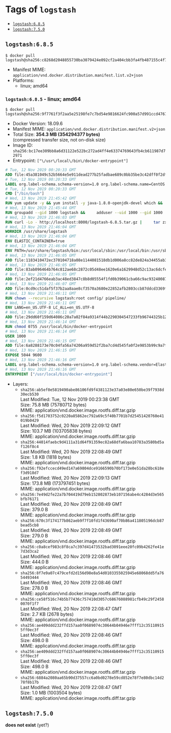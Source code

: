 <!-- THIS FILE IS GENERATED VIA './update-remote.sh' -->

# Tags of `logstash`

-	[`logstash:6.8.5`](#logstash685)
-	[`logstash:7.5.0`](#logstash750)

## `logstash:6.8.5`

```console
$ docker pull logstash@sha256:c8268d2048855730ba3079424e092cf2a404cbb3fa4fb487155c4f77d9308fb9
```

-	Manifest MIME: `application/vnd.docker.distribution.manifest.list.v2+json`
-	Platforms:
	-	linux; amd64

### `logstash:6.8.5` - linux; amd64

```console
$ docker pull logstash@sha256:9f7761f3f2aa5e25198fe7c7bd54e9816624fc900a57d991ccd476764fefb1b1
```

-	Docker Version: 18.09.6
-	Manifest MIME: `application/vnd.docker.distribution.manifest.v2+json`
-	Total Size: **354.3 MB (354294377 bytes)**  
	(compressed transfer size, not on-disk size)
-	Image ID: `sha256:bc17ee309bb8a6d31122e522bc272ad4ff4e63374769643fb4cb611987d72971`
-	Entrypoint: `["\/usr\/local\/bin\/docker-entrypoint"]`

```dockerfile
# Tue, 12 Nov 2019 00:20:33 GMT
ADD file:45a381049c52b5664e5e911dead277b25fadbae689c0bb35be3c42dff0f2dffe in / 
# Tue, 12 Nov 2019 00:20:33 GMT
LABEL org.label-schema.schema-version=1.0 org.label-schema.name=CentOS Base Image org.label-schema.vendor=CentOS org.label-schema.license=GPLv2 org.label-schema.build-date=20191001
# Tue, 12 Nov 2019 00:20:33 GMT
CMD ["/bin/bash"]
# Wed, 13 Nov 2019 21:45:42 GMT
RUN yum update -y && yum install -y java-1.8.0-openjdk-devel which &&     yum clean all
# Wed, 13 Nov 2019 21:45:44 GMT
RUN groupadd --gid 1000 logstash &&     adduser --uid 1000 --gid 1000       --home-dir /usr/share/logstash --no-create-home       logstash
# Wed, 13 Nov 2019 21:46:03 GMT
RUN curl -Lo - http://localhost:8000/logstash-6.8.5.tar.gz |     tar zxf - -C /usr/share &&     mv /usr/share/logstash-6.8.5 /usr/share/logstash &&     chown --recursive logstash:logstash /usr/share/logstash/ &&     chown -R logstash:root /usr/share/logstash &&     chmod -R g=u /usr/share/logstash &&     find /usr/share/logstash -type d -exec chmod g+s {} \; &&     ln -s /usr/share/logstash /opt/logstash
# Wed, 13 Nov 2019 21:46:04 GMT
WORKDIR /usr/share/logstash
# Wed, 13 Nov 2019 21:46:04 GMT
ENV ELASTIC_CONTAINER=true
# Wed, 13 Nov 2019 21:46:04 GMT
ENV PATH=/usr/share/logstash/bin:/usr/local/sbin:/usr/local/bin:/usr/sbin:/usr/bin:/sbin:/bin
# Wed, 13 Nov 2019 21:46:05 GMT
ADD file:1183410472ec370104718a08e1144081518db1d006a8cc82de824a34455ab3f3 in config/pipelines.yml 
# Wed, 13 Nov 2019 21:46:05 GMT
ADD file:83ab096464b764c812ae68c2872c05d48ee1620e6a1629948d52c13ac6dcfe11 in config/logstash.yml 
# Wed, 13 Nov 2019 21:46:05 GMT
ADD file:2ef21d4766eab3ac48ed3847c8b8d05554f1fd0b39061cba66c9ac93240087fa in config/ 
# Wed, 13 Nov 2019 21:46:07 GMT
ADD file:0cd9cc51daf5f37b2aa8aae8cf3570a3680e22852afb2803ccb87ddcd3369f52 in pipeline/logstash.conf 
# Wed, 13 Nov 2019 21:46:11 GMT
RUN chown --recursive logstash:root config/ pipeline/
# Wed, 13 Nov 2019 21:46:11 GMT
ENV LANG=en_US.UTF-8 LC_ALL=en_US.UTF-8
# Wed, 13 Nov 2019 21:46:11 GMT
ADD file:29dd60f159d64086c20a7a02f84a9314f44b2290304547233fb96744325b1245 in /usr/local/bin/ 
# Wed, 13 Nov 2019 21:46:14 GMT
RUN chmod 0755 /usr/local/bin/docker-entrypoint
# Wed, 13 Nov 2019 21:46:14 GMT
USER 1000
# Wed, 13 Nov 2019 21:46:15 GMT
ADD file:6a8288173e70c04fa56a74206a959d52f2ba7cd4d545fa0f2e9853b99c9a7f9c in /usr/local/bin/ 
# Wed, 13 Nov 2019 21:46:15 GMT
EXPOSE 5044 9600
# Wed, 13 Nov 2019 21:46:16 GMT
LABEL org.label-schema.schema-version=1.0 org.label-schema.vendor=Elastic org.label-schema.name=logstash org.label-schema.version=6.8.5 org.label-schema.url=https://www.elastic.co/products/logstash org.label-schema.vcs-url=https://github.com/elastic/logstash license=Elastic License
# Wed, 13 Nov 2019 21:46:16 GMT
ENTRYPOINT ["/usr/local/bin/docker-entrypoint"]
```

-	Layers:
	-	`sha256:ab5ef0e5819490abe86106fd9f4381123e37a03e80e650be39f7938d30ecb530`  
		Last Modified: Tue, 12 Nov 2019 00:23:38 GMT  
		Size: 75.8 MB (75780712 bytes)  
		MIME: application/vnd.docker.image.rootfs.diff.tar.gzip
	-	`sha256:f5d1703752c0220a85862ec792a69c5f40b7701b7d25451420760e41019b0429`  
		Last Modified: Wed, 20 Nov 2019 22:09:12 GMT  
		Size: 103.7 MB (103705838 bytes)  
		MIME: application/vnd.docker.image.rootfs.diff.tar.gzip
	-	`sha256:44014faebc9d4111a31d64f91359ec82a68dfa6baa10783a3580bd5af126f8c4`  
		Last Modified: Wed, 20 Nov 2019 22:08:49 GMT  
		Size: 1.8 KB (1818 bytes)  
		MIME: application/vnd.docker.image.rootfs.diff.tar.gzip
	-	`sha256:f92efccecd49ed147a69804dce9166590b70bf173e0e51da28bc618ef3d918d7`  
		Last Modified: Wed, 20 Nov 2019 22:09:13 GMT  
		Size: 173.8 MB (173797451 bytes)  
		MIME: application/vnd.docker.image.rootfs.diff.tar.gzip
	-	`sha256:7e49d2fe22a7b704419d79eb152802873eb107156abe4c4284d3e565bfb76171`  
		Last Modified: Wed, 20 Nov 2019 22:08:49 GMT  
		Size: 379.0 B  
		MIME: application/vnd.docker.image.rootfs.diff.tar.gzip
	-	`sha256:670c3f174177b862aeb9f7f10fd1f43690af70b86a411805196dcb87bead5cb8`  
		Last Modified: Wed, 20 Nov 2019 22:08:49 GMT  
		Size: 279.0 B  
		MIME: application/vnd.docker.image.rootfs.diff.tar.gzip
	-	`sha256:c0a8cef983c8f8ca7c397d41473532bad3091eee20fc09b4262fe41e7d3d3ca2`  
		Last Modified: Wed, 20 Nov 2019 22:08:46 GMT  
		Size: 444.0 B  
		MIME: application/vnd.docker.image.rootfs.diff.tar.gzip
	-	`sha256:8f7e9a07c479cefd2d156d98e8a54d0103355025945e68068dd5fa7654493444`  
		Last Modified: Wed, 20 Nov 2019 22:08:46 GMT  
		Size: 278.0 B  
		MIME: application/vnd.docker.image.rootfs.diff.tar.gzip
	-	`sha256:ce58f516c74b5b77436c757410d3057c68676088981cfb49c29f24580070f1f7`  
		Last Modified: Wed, 20 Nov 2019 22:08:47 GMT  
		Size: 2.7 KB (2678 bytes)  
		MIME: application/vnd.docker.image.rootfs.diff.tar.gzip
	-	`sha256:ae409ddd232ffd157aa0f0689074c30644b04946e7fff12c351109155ff0ec3f`  
		Last Modified: Wed, 20 Nov 2019 22:08:46 GMT  
		Size: 498.0 B  
		MIME: application/vnd.docker.image.rootfs.diff.tar.gzip
	-	`sha256:ae409ddd232ffd157aa0f0689074c30644b04946e7fff12c351109155ff0ec3f`  
		Last Modified: Wed, 20 Nov 2019 22:08:46 GMT  
		Size: 498.0 B  
		MIME: application/vnd.docker.image.rootfs.diff.tar.gzip
	-	`sha256:6884a2080aa65b90d37557cc6a0bd0278e59cd852e78f7e80dbc14d278f8b17b`  
		Last Modified: Wed, 20 Nov 2019 22:08:47 GMT  
		Size: 1.0 MB (1003504 bytes)  
		MIME: application/vnd.docker.image.rootfs.diff.tar.gzip

## `logstash:7.5.0`

**does not exist** (yet?)
